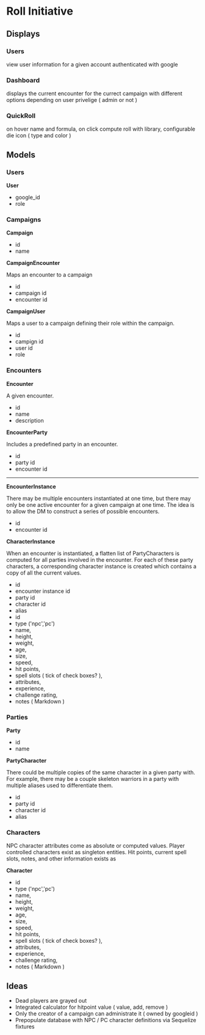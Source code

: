 # Roll Initiative #

## Displays ##

### Users ###

view user information for a given account authenticated with google

### Dashboard ###

displays the current encounter for the currect campaign with different options depending on user privelige ( admin or not )

### QuickRoll ###

on hover name and formula, on click compute roll with library, configurable die icon ( type and color )

## Models ##

### Users ###

**User**

- google_id
- role

### Campaigns ###

**Campaign**

- id
- name

**CampaignEncounter**

Maps an encounter to a campaign

- id
- campaign id
- encounter id

**CampaignUser**

Maps a user to a campaign defining their role
within the campaign.

- id
- campign id
- user id
- role

### Encounters ###

**Encounter**

A given encounter.

- id
- name
- description

**EncounterParty**

Includes a predefined party in an encounter.

- id
- party id
- encounter id

-----------------------------------------

**EncounterInstance**

There may be multiple encounters instantiated at one time, but there may only
be one active encounter for a given campaign at one time.  The idea is to
allow the DM to construct a series of possible encounters.  

- id
- encounter id

**CharacterInstance**

When an encounter is instantiated, a flatten list of PartyCharacters
is computed for all parties involved in the encounter.  For each of these
party characters, a corresponding character instance is created which
contains a copy of all the current values.

- id
- encounter instance id
- party id
- character id
- alias
- id 
- type ('npc','pc')
- name,
- height, 
- weight, 
- age,
- size,
- speed, 
- hit points, 
- spell slots ( tick of check boxes? ),
- attributes,
- experience, 
- challenge rating, 
- notes ( Markdown )

### Parties ###

**Party**
- id
- name

**PartyCharacter**

There could be multiple copies of the same character in a
given party with.  For example, there may be a couple skeleton warriors
in a party with multiple aliases used to differentiate them.
- id
- party id
- character id
- alias

### Characters ###

NPC character attributes come as absolute or computed values.
Player controlled characters exist as singleton entities.  Hit points,
current spell slots, notes, and other information exists as 

**Character**

- id
- type ('npc','pc')
- name,
- height, 
- weight, 
- age,
- size,
- speed, 
- hit points, 
- spell slots ( tick of check boxes? ),
- attributes,
- experience, 
- challenge rating, 
- notes ( Markdown )

## Ideas ##

- Dead players are grayed out
- Integrated calculator for hitpoint value ( value, add, remove )
- Only the creator of a campaign can administrate it ( owned by googleid )
- Prepopulate database with NPC / PC character definitions via Sequelize fixtures